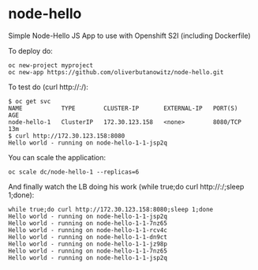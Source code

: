 # node-hello
Simple Node-Hello JS App to use with Openshift S2I (including Dockerfile)

To deploy do:
```
oc new-project myproject
oc new-app https://github.com/oliverbutanowitz/node-hello.git
```

To test do (curl http://<service IP>:<Port>/):
```
$ oc get svc
NAME           TYPE        CLUSTER-IP       EXTERNAL-IP   PORT(S)    AGE
node-hello-1   ClusterIP   172.30.123.158   <none>        8080/TCP   13m
$ curl http://172.30.123.158:8080
Hello world - running on node-hello-1-1-jsp2q 
```

You can scale the application:
```
oc scale dc/node-hello-1 --replicas=6
```

And finally watch the LB doing his work (while true;do curl http://<service IP>:<Port>/;sleep 1;done):
```
while true;do curl http://172.30.123.158:8080;sleep 1;done
Hello world - running on node-hello-1-1-jsp2q 
Hello world - running on node-hello-1-1-7nz65 
Hello world - running on node-hello-1-1-rcv4c 
Hello world - running on node-hello-1-1-dn9ct 
Hello world - running on node-hello-1-1-jz98p 
Hello world - running on node-hello-1-1-7nz65 
Hello world - running on node-hello-1-1-jsp2q
```
